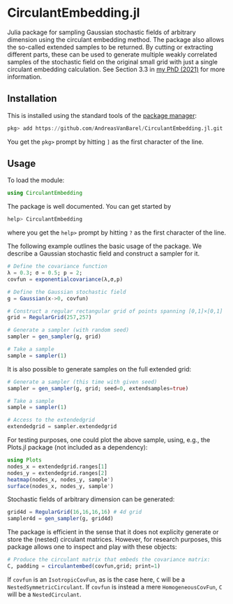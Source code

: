 # CirculantEmbedding.jl

Julia package for sampling Gaussian stochastic fields of arbitrary dimension using the circulant embedding method. The package also allows the so-called extended samples to be returned. By cutting or extracting different parts, these can be used to generate multiple weakly correlated samples of the stochastic field on the original small grid with just a single circulant embedding calculation. See Section 3.3 in [my PhD (2021)](https://lirias.kuleuven.be/retrieve/638063) for more information. 

## Installation

This is installed using the standard tools of the [package manager](https://julialang.github.io/Pkg.jl/v1/getting-started/):

```julia
pkg> add https://github.com/AndreasVanBarel/CirculantEmbedding.jl.git
```
You get the `pkg>` prompt by hitting `]` as the first character of the line.

## Usage

To load the module:

```julia
using CirculantEmbedding
```

The package is well documented. You can get started by 

```julia
help> CirculantEmbedding
```
where you get the `help>` prompt by hitting `?` as the first character of the line.

The following example outlines the basic usage of the package. We describe a Gaussian stochastic field and construct a sampler for it.

```julia
# Define the covariance function
λ = 0.3; σ = 0.5; p = 2;
covfun = exponentialcovariance(λ,σ,p)

# Define the Gaussian stochastic field
g = Gaussian(x->0, covfun)

# Construct a regular rectangular grid of points spanning [0,1]×[0,1]
grid = RegularGrid(257,257)

# Generate a sampler (with random seed)
sampler = gen_sampler(g, grid)

# Take a sample
sample = sampler(1)
```

It is also possible to generate samples on the full extended grid:

```julia
# Generate a sampler (this time with given seed)
sampler = gen_sampler(g, grid; seed=0, extendsamples=true)

# Take a sample
sample = sampler(1)

# Access to the extendedgrid
extendedgrid = sampler.extendedgrid
```

For testing purposes, one could plot the above sample, using, e.g., the Plots.jl package (not included as a dependency):

```julia
using Plots 
nodes_x = extendedgrid.ranges[1]
nodes_y = extendedgrid.ranges[2]
heatmap(nodes_x, nodes_y, sample')
surface(nodes_x, nodes_y, sample')
```

Stochastic fields of arbitrary dimension can be generated:

```julia
grid4d = RegularGrid(16,16,16,16) # 4d grid
sampler4d = gen_sampler(g, grid4d)
```

The package is efficient in the sense that it does not explicity generate or store the (nested) circulant matrices. However, for research purposes, this package allows one to inspect and play with these objects:

```julia
# Produce the circulant matrix that embeds the covariance matrix:
C, padding = circulantembed(covfun,grid; print=1) 
```

If `covfun` is an `IsotropicCovFun`, as is the case here, `C` will be a `NestedSymmetricCirculant`. If `covfun` is instead a mere `HomogeneousCovFun`, `C` will be a `NestedCirculant`.
